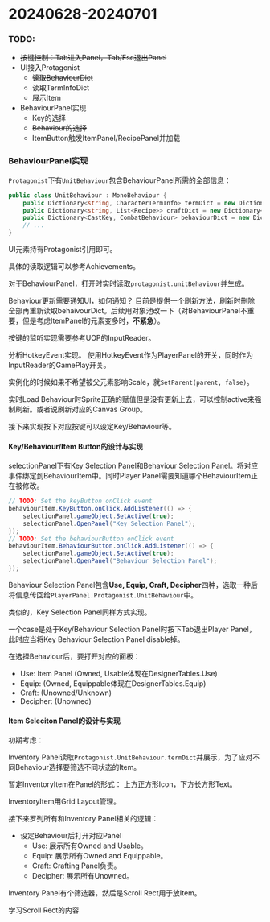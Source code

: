 # 20240628-20240701

### TODO:
- ~~按键控制：Tab进入Panel，Tab/Esc退出Panel~~
- UI接入Protagonist
  - ~~读取BehaviourDict~~
  - 读取TermInfoDict
  - 展示Item
- BehaviourPanel实现
  - Key的选择
  - ~~Behaviour的选择~~
  - ItemButton触发ItemPanel/RecipePanel并加载

### BehaviourPanel实现
`Protagonist`下有`UnitBehaviour`包含BehaviourPanel所需的全部信息：
```csharp
public class UnitBehaviour : MonoBehaviour {
    public Dictionary<string, CharacterTermInfo> termDict = new Dictionary<string, CharacterTermInfo>() {};
    public Dictionary<string, List<Recipe>> craftDict = new Dictionary<string, List<Recipe>>() {};
    public Dictionary<CastKey, CombatBehaviour> behaviourDict = new Dictionary<CastKey, CombatBehaviour>() {};
    // ...
}
```
UI元素持有Protagonist引用即可。

具体的读取逻辑可以参考Achievements。

对于BehaviourPanel，打开时实时读取`protagonist.unitBehaviour`并生成。

Behaviour更新需要通知UI，如何通知？
目前是提供一个刷新方法，刷新时删除全部再重新读取behaivourDict。后续用对象池改一下（对BehaviourPanel不重要，但是考虑ItemPanel的元素变多时，**不紧急**）。

按键的监听实现需要参考UOP的InputReader。

分析HotkeyEvent实现。
使用HotkeyEvent作为PlayerPanel的开关，同时作为InputReader的GamePlay开关。

实例化的时候如果不希望被父元素影响Scale，就`SetParent(parent, false)`。

实时Load Behaviour时Sprite正确的赋值但是没有更新上去，可以控制active来强制刷新。或者说刷新对应的Canvas Group。

接下来实现按下对应按键可以设定Key/Behaviour等。

#### Key/Behaviour/Item Button的设计与实现
selectionPanel下有Key Selection Panel和Behaviour Selection Panel。将对应事件绑定到BehaviourItem中。同时Player Panel需要知道哪个BehaviourItem正在被修改。
```csharp
// TODO: Set the keyButton onClick event
behaviourItem.KeyButton.onClick.AddListener(() => {
    selectionPanel.gameObject.SetActive(true);
    selectionPanel.OpenPanel("Key Selection Panel");
});
// TODO: Set the behaviourButton onClick event
behaviourItem.BehaviourButton.onClick.AddListener(() => {
    selectionPanel.gameObject.SetActive(true);
    selectionPanel.OpenPanel("Behaviour Selection Panel");
});
```
Behaviour Selection Panel包含**Use, Equip, Craft, Decipher**四种，选取一种后将信息传回给`PlayerPanel.Protagonist.UnitBehaviour`中。

类似的，Key Selection Panel同样方式实现。

一个case是处于Key/Behaviour Selection Panel时按下Tab退出Player Panel，此时应当将Key Behaviour Selection Panel disable掉。

在选择Behaviour后，要打开对应的面板：
 - Use: Item Panel (Owned, Usable体现在DesignerTables.Use)
 - Equip: (Owned, Equippable体现在DesignerTables.Equip)
 - Craft: (Unowned/Unknown)
 - Decipher: (Unowned)

#### Item Seleciton Panel的设计与实现

初期考虑：

Inventory Panel读取`Protagonist.UnitBehaviour.termDict`并展示，为了应对不同Behaviour选择要筛选不同状态的Item。

暂定InventoryItem在Panel的形式：
上方正方形Icon，下方长方形Text。

InventoryItem用Grid Layout管理。

接下来罗列所有和Inventory Panel相关的逻辑：

- 设定Behaviour后打开对应Panel
  - Use: 展示所有Owned and Usable。
  - Equip: 展示所有Owned and Equippable。
  - Craft: Crafting Panel负责。
  - Decipher: 展示所有Unowned。

Inventory Panel有个筛选器，然后是Scroll Rect用于放Item。

学习Scroll Rect的内容